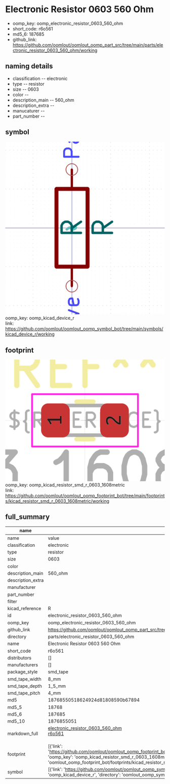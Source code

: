# Electronic Resistor 0603 560 Ohm

  
* oomp_key: oomp_electronic_resistor_0603_560_ohm 
* short_code: r6o561
* md5_6: 187685  
* github_link: https://github.com/oomlout/oomlout_oomp_part_src/tree/main/parts/electronic_resistor_0603_560_ohm/working  
## naming details
* classification -- electronic
* type -- resistor
* size -- 0603
* color -- 
* description_main -- 560_ohm
* description_extra -- 
* manucaturer -- 
* part_number -- 



## symbol

![](symbol/0/working/working_600.png)  
oomp_key: oomp_kicad_device_r  
link: https://github.com/oomlout/oomlout_oomp_symbol_bot/tree/main/symbols/kicad_device_r/working  

## footprint

![](footprint/0/working/working_600.png)  
oomp_key: oomp_kicad_resistor_smd_r_0603_1608metric  
link: https://github.com/oomlout/oomlout_oomp_footprint_bot/tree/main/footprints/kicad_resistor_smd_r_0603_1608metric/working  

## full_summary
| name | value | 
| --- | --- | 
| name | value | 
| classification | electronic | 
| type | resistor | 
| size | 0603 | 
| color |  | 
| description_main | 560_ohm | 
| description_extra |  | 
| manufacturer |  | 
| part_number |  | 
| filter |  | 
| kicad_reference | R | 
| id | electronic_resistor_0603_560_ohm | 
| oomp_key | oomp_electronic_resistor_0603_560_ohm | 
| github_link | https://github.com/oomlout/oomlout_oomp_part_src/tree/main/parts/electronic_resistor_0603_560_ohm/working | 
| directory | parts/electronic_resistor_0603_560_ohm | 
| name | Electronic Resistor 0603 560 Ohm | 
| short_code | r6o561 | 
| distributors | [] | 
| manufacturers | [] | 
| package_style | smd_tape | 
| smd_tape_width | 8_mm | 
| smd_tape_depth | 1_5_mm | 
| smd_tape_pitch | 4_mm | 
| md5 | 18768550518624924d81808590b67894 | 
| md5_5 | 18768 | 
| md5_6 | 187685 | 
| md5_10 | 1876855051 | 
| markdown_full | [electronic_resistor_0603_560_ohm](https://github.com/oomlout/oomlout_oomp_part_src/tree/main/parts/electronic_resistor_0603_560_ohm/working)<br>[r6o561](https://github.com/oomlout/oomlout_oomp_part_src/tree/main/parts/electronic_resistor_0603_560_ohm/working)<br><br> | 
| footprint | [{'link': 'https://github.com/oomlout/oomlout_oomp_footprint_bot/tree/main/foootprntss/kicad_resistor_smd_r_0603_1608metric', 'oomp_key': 'oomp_kicad_resistor_smd_r_0603_1608metric', 'directory': 'oomlout_oomp_footprint_bot/footprints/kicad_resistor_smd_r_0603_1608metric//working/working.kicad_mod'}] | 
| symbol | [{'link': 'https://github.com/oomlout/oomlout_oomp_symbol_bot/tree/main/symbols/kicad_device_r', 'oomp_key': 'oomp_kicad_device_r', 'directory': 'oomlout_oomp_symbol_bot/symbols/kicad_device_r//working/working.kicad_sym'}] | 
